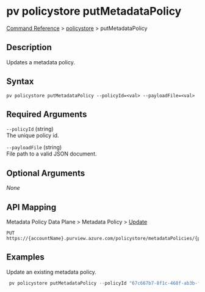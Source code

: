 # pv policystore putMetadataPolicy
[Command Reference](../../../README.md#command-reference) > [policystore](./main.md) > putMetadataPolicy

## Description
Updates a metadata policy.

## Syntax
```
pv policystore putMetadataPolicy --policyId=<val> --payloadFile=<val>
```

## Required Arguments
`--policyId` (string)  
The unique policy id.

`--payloadFile` (string)  
File path to a valid JSON document.

## Optional Arguments
*None*

## API Mapping
Metadata Policy Data Plane > Metadata Policy > [Update](https://docs.microsoft.com/en-us/rest/api/purview/metadatapolicydataplane/metadata-policy/update)
```
PUT https://{accountName}.purview.azure.com/policystore/metadataPolicies/{policyId}
```

## Examples
Update an existing metadata policy.
```powershell
 pv policystore putMetadataPolicy --policyId "67c667b7-8f1c-468f-ab3b-f19fd943de95" --payloadFile "/Path/to/file.json"
```